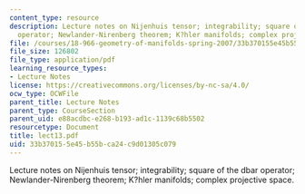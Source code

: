 ```yaml
---
content_type: resource
description: Lecture notes on Nijenhuis tensor; integrability; square of the dbar
  operator; Newlander-Nirenberg theorem; K?hler manifolds; complex projective space.
file: /courses/18-966-geometry-of-manifolds-spring-2007/33b370155e45b55bca24c9d01305c079_lect13.pdf
file_size: 126802
file_type: application/pdf
learning_resource_types:
- Lecture Notes
license: https://creativecommons.org/licenses/by-nc-sa/4.0/
ocw_type: OCWFile
parent_title: Lecture Notes
parent_type: CourseSection
parent_uid: e88acdbc-e268-b193-ad1c-1139c68b5502
resourcetype: Document
title: lect13.pdf
uid: 33b37015-5e45-b55b-ca24-c9d01305c079
---
```

Lecture notes on Nijenhuis tensor; integrability; square of the dbar operator; Newlander-Nirenberg theorem; K?hler manifolds; complex projective space.